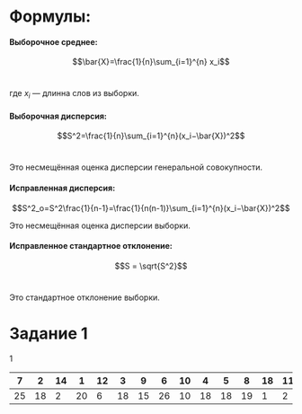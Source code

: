 # Формулы:
#### **Выборочное среднее**:
$$\bar{X}=\frac{1}{n}\sum_{i=1}^{n} x_i$$​

где $x_i$ — длинна слов из выборки.

#### **Выборочная дисперсия**:
$$S^2=\frac{1}{n}\sum_{i=1}^{n}(x_i−\bar{X})^2$$​

Это несмещённая оценка дисперсии генеральной совокупности.

#### **Исправленная дисперсия**:
$$S^2_о=S^2\frac{1}{n-1}=\frac{1}{n(n-1)}\sum_{i=1}^{n}(x_i−\bar{X})^2$$

Это несмещённая оценка дисперсии выборки.

#### **Исправленное стандартное отклонение**:
$$S = \sqrt{S^2}$$​

Это стандартное отклонение выборки.

# Задание 1
1

| 7   | 2   | 14  | 1   | 12  | 3   | 9   | 6   | 10  | 4   | 5   | 8   | 18  | 11  | 13  | 15  |
| --- | --- | --- | --- | --- | --- | --- | --- | --- | --- | --- | --- | --- | --- | --- | --- |
| 25  | 18  | 2   | 20  | 6   | 18  | 15  | 26  | 10  | 18  | 18  | 19  | 1   | 2   | 1   | 1   |
